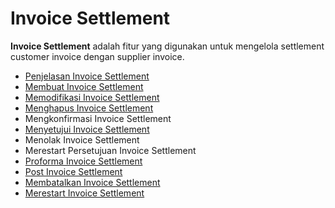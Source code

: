 # Invoice Settlement

**Invoice Settlement** adalah fitur yang digunakan untuk mengelola settlement customer invoice dengan supplier invoice.

- [Penjelasan Invoice Settlement](./invoice-settlement/penjelasan.md)
- [Membuat Invoice Settlement](./invoice-settlement/membuat.md)
- [Memodifikasi Invoice Settlement](./invoice-settlement/memodifikasi.md)
- [Menghapus Invoice Settlement](./invoice-settlement/menghapus.md)
- Mengkonfirmasi Invoice Settlement
- [Menyetujui Invoice Settlement](./invoice-settlement/approve.md)
- Menolak Invoice Settlement
- Merestart Persetujuan Invoice Settlement
- [Proforma Invoice Settlement](./invoice-settlement/proforma.md)
- [Post Invoice Settlement](./invoice-settlement/post.md)
- [Membatalkan Invoice Settlement](./invoice-settlement/batal.md)
- [Merestart Invoice Settlement](./invoice-settlement/restart.md)

